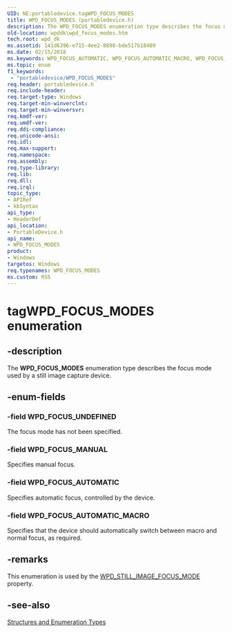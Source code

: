 ```yaml
---
UID: NE:portabledevice.tagWPD_FOCUS_MODES
title: WPD_FOCUS_MODES (portabledevice.h)
description: The WPD_FOCUS_MODES enumeration type describes the focus mode used by a still image capture device.
old-location: wpddk\wpd_focus_modes.htm
tech.root: wpd_dk
ms.assetid: 141d6396-e715-4ee2-8898-bde517b18409
ms.date: 02/15/2018
ms.keywords: WPD_FOCUS_AUTOMATIC, WPD_FOCUS_AUTOMATIC_MACRO, WPD_FOCUS_MANUAL, WPD_FOCUS_MODES, WPD_FOCUS_MODES enumeration, WPD_FOCUS_UNDEFINED, enumeration, portabledevice/WPD_FOCUS_AUTOMATIC, portabledevice/WPD_FOCUS_AUTOMATIC_MACRO, portabledevice/WPD_FOCUS_MANUAL, portabledevice/WPD_FOCUS_MODES, portabledevice/WPD_FOCUS_UNDEFINED, tagWPD_FOCUS_MODES, wpddk.wpd_focus_modes
ms.topic: enum
f1_keywords:
 - "portabledevice/WPD_FOCUS_MODES"
req.header: portabledevice.h
req.include-header: 
req.target-type: Windows
req.target-min-winverclnt: 
req.target-min-winversvr: 
req.kmdf-ver: 
req.umdf-ver: 
req.ddi-compliance: 
req.unicode-ansi: 
req.idl: 
req.max-support: 
req.namespace: 
req.assembly: 
req.type-library: 
req.lib: 
req.dll: 
req.irql: 
topic_type:
- APIRef
- kbSyntax
api_type:
- HeaderDef
api_location:
- PortableDevice.h
api_name:
- WPD_FOCUS_MODES
product:
- Windows
targetos: Windows
req.typenames: WPD_FOCUS_MODES
ms.custom: RS5
---
```


# tagWPD_FOCUS_MODES enumeration


## -description



The <b>WPD_FOCUS_MODES</b> enumeration type describes the focus mode used by a still image capture device.




## -enum-fields




### -field WPD_FOCUS_UNDEFINED

The focus mode has not been specified.


### -field WPD_FOCUS_MANUAL

Specifies manual focus.


### -field WPD_FOCUS_AUTOMATIC

Specifies automatic focus, controlled by the device.


### -field WPD_FOCUS_AUTOMATIC_MACRO

Specifies that the device should automatically switch between macro and normal focus, as required.


## -remarks



This enumeration is used by the <a href="https://docs.microsoft.com/windows/desktop/wpd_sdk/still-image-properties">WPD_STILL_IMAGE_FOCUS_MODE</a> property.




## -see-also




<a href="https://docs.microsoft.com/previous-versions/windows/hardware/drivers/ff597672(v=vs.85)">Structures and Enumeration Types</a>
 

 

